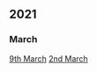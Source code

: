 
## 2021
### March
[9th March](https://github.com/OpenTechFund/hypha/wiki/Product-Meetings/20210309.md)
[2nd March](https://github.com/OpenTechFund/hypha/wiki/Product-Meetings/20210302.md)
